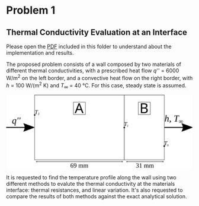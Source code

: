 # Problem 1

## Thermal Conductivity Evaluation at an Interface

Please open the [PDF](https://github.com/ggwadera/cfd-matlab-problems/blob/master/1%20-%20Thermal%20Conductivy%20at%20an%20Interface/Problem%201.pdf) included in this folder to understand about the implementation and results.

The proposed problem consists of a wall composed by two materials
of different thermal conductivities, with a prescribed heat flow *q*'' = 6000 W/m<sup>2</sup>
on the left border, and a convective heat flow on the right border, with *h* = 100 W/(m<sup>2</sup> K) and *T*<sub>∞</sub> = 40 °C. For this case, steady state is assumed.

![Problem representation.](figures/problema.svg)

It is requested to find the temperature profile along the wall using two different methods to evalute the thermal conductivity at the materials interface: thermal resistances, and linear variation. It's also requested to compare the results of both methods against the exact analytical solution.
